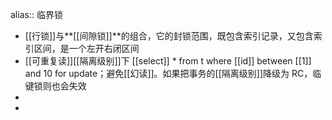 alias:: 临界锁

- [[行锁]]与**[[间隙锁]]**的组合，它的封锁范围，既包含索引记录，又包含索引区间，是一个左开右闭区间
- [[可重复读]][[隔离级别]]下 [[select]] * from t where [[id]] between [[1]] and 10 for update；避免[[幻读]]。如果把事务的[[隔离级别]]降级为 RC，临键锁则也会失效
-
-